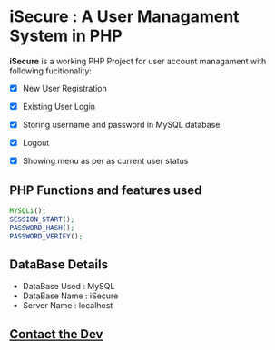 # iSecure : A User Managament System in PHP

<strong>iSecure</strong> is a working PHP Project for user account managament with following fucitionality:

<!-- Create a checkbox in todo list style -->
- [x] New User Registration
- [x] Existing User Login
- [x] Storing username and password in MySQL database
- [x] Logout
- [x] Showing menu as per as current user status


## PHP Functions and features used 

``` php
MYSQLi();
SESSION_START();
PASSWORD_HASH();
PASSWORD_VERIFY();
```
## DataBase Details

* DataBase Used : MySQL
* DataBase Name : iSecure
* Server Name : localhost

## [Contact the Dev](https://masterofcosmos.com)


